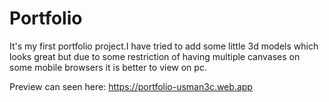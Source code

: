 # Portfolio

It's my first portfolio project.I have tried to add some little 3d models which looks great but due to some restriction of having multiple canvases on some mobile browsers it is better to view on pc.




Preview can seen here: https://portfolio-usman3c.web.app
